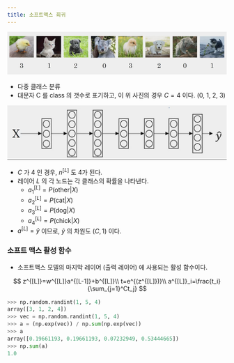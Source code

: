 ```yaml
---
title: 소프트맥스 회귀
---
```

![](/assets/5da2f807-cbb1-4070-899d-27521c96a57a.png)

- 다중 클래스 분류
- 대문자 C 를 class 의 갯수로 표기하고, 이 위 사진의 경우 $C=4$ 이다. (0, 1, 2, 3)

![](/assets/cc22fc07-8e3c-4e31-917e-dc069e5d59f2.png)

- $C$ 가 4 인 경우, $n^{[L]}$ 도 4가 된다.
- 레이어 $L$ 의 각 노드는 각 클래스의 확률을 나타낸다.
    - $a^{[L]}_1=P(\text{other}|X)$
    - $a^{[L]}_2=P(\text{cat}|X)$
    - $a^{[L]}_3=P(\text{dog}|X)$
    - $a^{[L]}_4=P(\text{chick}|X)$
- $a^{[L]}=\hat y$ 이므로, $\hat{y}$ 의 차원도 $(C, 1)$ 이다.

### 소프트 맥스 활성 함수

- 소프트맥스 모델의 마지막 레이어 (출력 레이어) 에 사용되는 활성 함수이다.

$$
z^{[L]}=w^{[L]}a^{[L-1]}+b^{[L]}\\
t=e^{(z^{[L]})}\\
a^{[L]}_i=\frac{t_i}{\sum_{j=1}^Ct_j}
$$

```python
>>> np.random.randint(1, 5, 4)
array([3, 1, 2, 4])
>>> vec = np.random.randint(1, 5, 4)
>>> a = (np.exp(vec)) / np.sum(np.exp(vec))
>>> a
array([0.19661193, 0.19661193, 0.07232949, 0.53444665])
>>> np.sum(a)
1.0
```
